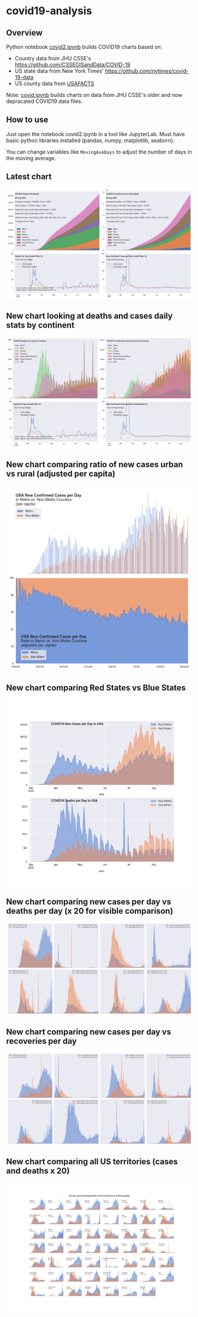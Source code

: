 # covid19-analysis

## Overview
Python notebook [covid2.ipynb](https://github.com/danlaw/covid19-analysis/blob/master/covid2.ipynb) builds COVID19 charts based on:
* Country data from JHU CSSE's https://github.com/CSSEGISandData/COVID-19
* US state data from New York Times' https://github.com/nytimes/covid-19-data
* US county data from [USAFACTS](https://usafacts.org/visualizations/coronavirus-covid-19-spread-map/)

Note: [covid.ipynb](https://github.com/danlaw/covid19-analysis/blob/master/covid.ipynb) builds charts on data from JHU CSSE's older and now depracated COVID19 data files.

## How to use
Just open the notebook covid2.ipynb in a tool like JupyterLab. Must have basic python libraries installed (pandas, numpy, matplotlib, seaborn).

You can change variables like ``MovingAveDays`` to adjust the number of days in the moving average.

## Latest chart
![Latest chart](charts/20200826-covid19-chart.png)

## New chart looking at deaths and cases daily stats by continent
![Comparison chart](charts/20200826-covid19-chart-perday.png)

## New chart comparing ratio of new cases urban vs rural (adjusted per capita)
![Urban rural per capita chart](charts/20200826-US-counties-urban-vs-rural-per-capita.png)

## New chart comparing Red States vs Blue States
![Red vs Blue chart](charts/20200826-compare-daily-red-vs-blue-states.png)

## New chart comparing new cases per day vs deaths per day (x 20 for visible comparison)
![Comparison chart](charts/20200826-comparison-chart.png)

## New chart comparing new cases per day vs recoveries per day
![Recovery chart](charts/20200826-comparison-recovery-chart.png)

## New chart comparing all US territories (cases and deaths x 20)
![Territories chart](charts/20200826-compare-US-territories.png)

